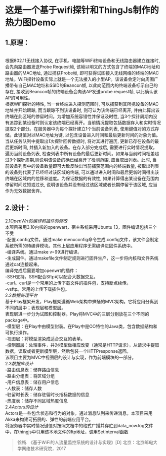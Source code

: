 这是一个基于wifi探针和ThingJs制作的热力图Demo
==
1.原理：
-
  <br>根据802.11无线接入协议, 在手机、电脑等WiFi终端设备和无线路由器建立连接时, 会先向路由器发送Probe Request帧, 该帧以明文的方式包含了终端的MAC地址和路由器的MAC地址, 通过捕获Probe帧, 即可获得试图接入无线网络的终端的MAC地址。WiFi探针设备实际上就是一个无法接入的小型AP。该设备会定时向周围广播带有自己MAC地址和SSID的Beancon帧, 以此向范围内的终端设备标示自己的存在, 接收到Beancon帧的终端设备会向该AP发送probe request帧, 以此确认该AP的可用性。<br>
  根据WiFi探针的特性, 当一台终端进入探测范围时, 可以捕获到其所携设备的MAC地址并开始跟踪, 而当跟踪不到该设备时, 则可认为该终端已经离开, 并由此算出该终端在此区域的停留时间。为增加系统容错性并保证及时性, 当3个探针周期内没有追踪到某设备时则认定该终端已经离开。当前情况提取包括数据存入和实时情况提取2个部分。在服务器中为每个探针建立1个当前设备列表, 使用键值对的方式存储。此键值对以MAC地址为键, 以包含设备进入时间和最后更新时间的对象为值。当从任务队列中提取出1次探针回传数据时, 将对其进行遍历, 更新已存在设备的最后更新时间, 并插入新加入的设备。在存入部分完成后, 需要进行实时情况提取。遍历当前设备列表, 检查列表中所有设备的最后更新时间。如果与当前时间相差超过3个探针周期,则说明该设备的确已经离开了检测范围, 应当取出列表。此时, 当前设备列表中的设备数量即可大致反映出当前捕获范围内的终端数量, 被取出列表的设备则代表了已经经过该区域的终端, 可以通过进入时间和最后更新时间得出该终端在区域内的位移和速度。为保证数据的有效性, 如果计算得出某设备在范围内停留时间过短或过长, 说明该设备并没有经过该区域或者长期停留于该区域, 应当作为无效数据舍弃。<br>
  
2.设计：
--
2.1*OpenWrt的编译和插件的修改*<br>
    本项目采用3.10内核的openwart，宿主系统采用Ubuntu 13，固件编译包括三个不受<br>
    -配置.config文件。通过make menuconfig命令生成.config文件，该文件会制定系统所需的待编译模块。其他上层应用程序无需编译进固件系统中。<br>
    -编译系统。通过make v=99进行编译。<br>
    -生成固件。通过makefile文件制定规则进行固件生产，这一步将内核和文件系统通过cat连接起来。<br>
   编译完成后需要增加openwrt的插件：<br>
    -SSH支持。SSH配合Sftp可以配合大数据交互。<br>
    -curl。curl是一个常用的上传下载文件的插件包，支持断点续传。<br>
    -vsftp。常用的上传下载插件包。<br>
2.2*数据处理平台*<br>
    基于Play框架开发，Play框架遵循Web架构中蝉蛹的MVC架构。它将应用分离到不同的层中；表现层和模型层。<br>
    表现层进一步分为试图和控制器。Play将MVC中的三层分别放在三个不同的package中。<br>
    -模型层：在Play中由模型封装。在Play中是OO特性的Java类，包含数据结构和可执行操作。<br>
    -视图层：将模型渲染成适合交互的表单。<br>
    -控制器层：处理事件，并对模型做相应改变（通常是HTTP请求），从请求中提取数据，读取或者更新模型层，然后包装一个HTTPresponse返回。<br>
    该项目主要为MVC中视图层的设计与实现，作为前端模块的一部分。<br>
2.3*数据库设计*<br>
    -路由信息表：储存路由信息<br>
    -路由分组表：将区域分组<br>
    -用户信息表：储存用户信息<br>
    -人数表：储存人数<br>
    -驻留时长表：储存驻留时长指标数据的信息<br>
    -热度表：储存不同区域热度信息<br>
2.4*Actors的设计*<br>
    Actors是一些包含状态和行为的对象，通过消息队列来传递消息。本项目采用Akka来构建可拓展的、弹性的前端应用平台。<br>
  将服务器中实时情况键值对按照文档中的格式广播并存贮到data_now.log文件中，在thingjs中引用该本地文件的ftp地址，调用SetInterval函数<br>
  >徐畅. 《基于WiFi的人流量监控系统的设计与实现》[D] 北京：北京邮电大学网络技术研究院，2017
